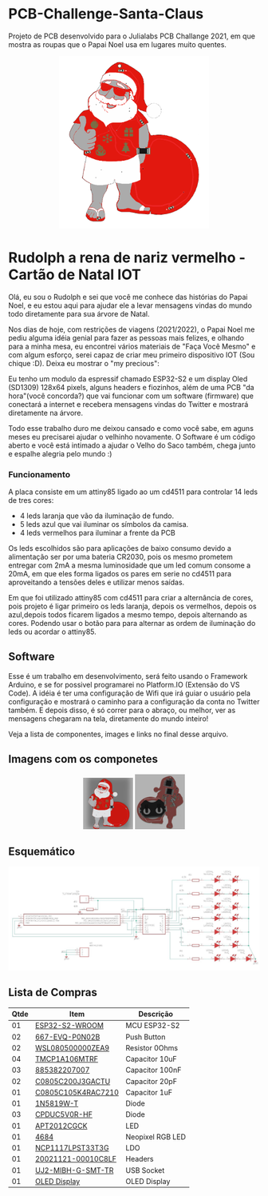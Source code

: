 # PCB-Challenge-Santa-Claus
Projeto de PCB desenvolvido para o Julialabs PCB Challange 2021, em que mostra as roupas que o Papai Noel usa em lugares muito quentes.

<p align="center"><img src="Imagens/santatop.png" width="300px" /></p>

# Rudolph a rena de nariz vermelho - Cartão de Natal IOT

Olá, eu sou o Rudolph e sei que você me conhece das histórias do Papai Noel, e eu estou aqui para ajudar ele a levar mensagens vindas do mundo todo diretamente para sua árvore de Natal.

Nos dias de hoje, com restrições de viagens (2021/2022), o Papai Noel me pediu alguma idéia genial para fazer as pessoas mais felizes, e olhando para a minha mesa, eu encontrei vários materiais de "Faça Você Mesmo" e com algum esforço, serei capaz de criar meu primeiro dispositivo IOT (Sou chique :D). Deixa eu mostrar o "my precious":

Eu tenho um modulo da espressif chamado ESP32-S2 e um display Oled (SD1309) 128x64 pixels, alguns headers e fiozinhos, além de uma PCB "da hora"(você concorda?) que vai funcionar com um software (firmware) que conectará a internet e recebera mensagens vindas do Twitter e mostrará diretamente na árvore.

Todo esse trabalho duro me deixou cansado e como você sabe, em aguns meses eu precisarei ajudar o velhinho novamente. O Software é um código aberto e você está intimado a ajudar o Velho do Saco também, chega junto e espalhe alegria pelo mundo :)


### Funcionamento

A placa consiste em um attiny85 ligado ao um cd4511 para controlar 14 leds de tres cores:
- 4 leds laranja que vão da iluminação de fundo.
- 5 leds azul  que vai iluminar os símbolos da camisa.
- 4 leds vermelhos para iluminar a frente da PCB

Os leds escolhidos são para aplicações de baixo consumo devido a alimentação ser por uma bateria CR2030, pois os mesmo prometem entregar com 2mA a mesma luminosidade que um led comum consome a 20mA, em que eles forma ligados os pares em serie no cd4511 para aproveitando a tensões deles e utilizar menos saídas. 

Em que foi utilizado attiny85 com cd4511 para criar a alternância de cores, pois projeto é ligar primeiro os leds laranja, depois os vermelhos, depois os azul,depois todos ficarem ligados a mesmo tempo, depois alternando as cores. Podendo usar o botão para para alternar as ordem de iluminação do leds ou acordar o attiny85. 

## Software

Esse é um trabalho em desenvolvimento, será feito usando o Framework Arduino, e se for possivel programarei no Platform.IO (Extensão do VS Code). A idéia é ter uma configuração de Wifi que irá guiar o usuário pela configuração e mostrará o caminho para a configuração da conta no Twitter também. E depois disso, é só correr para o abraço, ou melhor, ver as mensagens chegaram na tela, diretamente do mundo inteiro!

Veja a lista de componentes, images e links no final desse arquivo.


## Imagens com os componetes 

<p align="center"><img src = "Imagens/santatop3d.jpg" width = "100">
<img src = "Imagens/santabuttom3d.jpg" width = "100"></p>


## Esquemático

![Schematics](Imagens/Schematics.jpg "Schematics")

## Lista de Compras

| Qtde| Item              | Descrição       |
| --- | ---               | ---             |
| 01  | [ESP32-S2-WROOM](https://br.mouser.com/ProductDetail/356-ESP32S2WRM3200PH)    | MCU ESP32-S2    |
| 02  | [667-EVQ-P0N02B](https://br.mouser.com/ProductDetail/667-EVQ-P0N02B)    | Push Button     |
| 02  | [WSL080500000ZEA9](https://br.mouser.com/ProductDetail/71-WSL080500000ZEA9)  | Resistor 0Ohms  |
| 04  | [TMCP1A106MTRF](https://br.mouser.com/ProductDetail/74-TMCP1A106MTRF)     | Capacitor 10uF  |
| 03  | [885382207007](https://br.mouser.com/ProductDetail/710-885382207007)      | Capacitor 100nF |
| 02  | [C0805C200J3GACTU](https://br.mouser.com/ProductDetail/80-C0805C200J3G)  | Capacitor 20pF  |
| 01  | [C0805C105K4RAC7210](https://br.mouser.com/ProductDetail/80-C0805C105K4R7210)| Capacitor 1uF   |
| 01  | [1N5819W-T](https://br.mouser.com/ProductDetail/583-1N5819W-T)         | Diode           |
| 03  | [CPDUC5V0R-HF](https://br.mouser.com/ProductDetail/750-CPDUC5V0R-HF)      | Diode           |
| 01  | [APT2012CGCK](https://br.mouser.com/ProductDetail/604-APT2012CGCK)       | LED             |
| 01  | [4684](https://br.mouser.com/ProductDetail/485-4684)              | Neopixel RGB LED|
| 01  | [NCP1117LPST33T3G](https://br.mouser.com/ProductDetail/863-NCP1117LPST33T3G)  | LDO             |
| 01  | [20021121-00010C8LF](https://br.mouser.com/ProductDetail/649-200211210010C8LF)| Headers         |
| 01  | [UJ2-MIBH-G-SMT-TR](https://br.mouser.com/ProductDetail/490-UJ2-MIBH-G-SMTTR) | USB Socket      |
| 01  | [OLED Display](https://s.click.aliexpress.com/e/_Aa7ykQ)      | OLED Display    |
